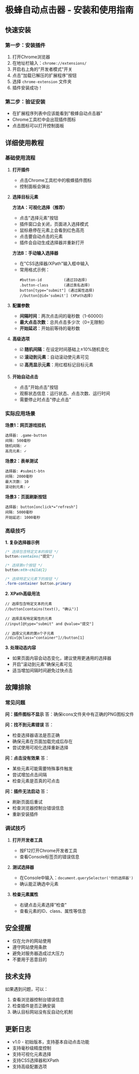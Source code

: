 # 极蜂自动点击器 - 安装和使用指南

## 快速安装

### 第一步：安装插件

1. 打开Chrome浏览器
2. 在地址栏输入：`chrome://extensions/`
3. 开启右上角的"开发者模式"开关
4. 点击"加载已解压的扩展程序"按钮
5. 选择 `chrome-extension` 文件夹
6. 插件安装成功！

### 第二步：验证安装

- 在扩展程序列表中应该能看到"极蜂自动点击器"
- Chrome工具栏中会出现插件图标
- 点击图标可以打开控制面板

## 详细使用教程

### 基础使用流程

1. **打开插件**
   - 点击Chrome工具栏中的极蜂插件图标
   - 控制面板会弹出

2. **选择目标元素**
   
   **方法A：可视化选择（推荐）**
   - 点击"选择元素"按钮
   - 插件窗口会关闭，页面进入选择模式
   - 鼠标悬停在元素上会看到红色高亮
   - 点击要自动点击的元素
   - 插件会自动生成选择器并重新打开

   **方法B：手动输入选择器**
   - 在"CSS选择器/XPath"输入框中输入
   - 常用格式示例：
     ```
     #button-id          (通过ID选择)
     .button-class       (通过类名选择)
     button[type="submit"] (通过属性选择)
     //button[@id='submit'] (XPath选择)
     ```

3. **配置参数**
   - **间隔时间**：两次点击间的毫秒数（1-60000）
   - **最大点击次数**：总共点击多少次（0=无限制）
   - **开始延迟**：开始前等待的毫秒数

4. **高级选项**
   - ☑️ **随机间隔**：在设定时间基础上±10%随机变化
   - ☑️ **滚动到元素**：自动滚动使元素可见
   - ☑️ **高亮显示元素**：用红框标记目标元素

5. **开始自动点击**
   - 点击"开始点击"按钮
   - 观察状态信息：运行状态、点击次数、运行时间
   - 需要停止时点击"停止点击"

### 实际应用场景

**场景1：网页游戏挂机**
```
选择器: .game-button
间隔: 500毫秒
随机间隔: ✓
高亮元素: ✓
```

**场景2：表单测试**
```
选择器: #submit-btn
间隔: 2000毫秒
最大次数: 10
滚动到元素: ✓
```

**场景3：页面刷新按钮**
```
选择器: button[onclick*="refresh"]
间隔: 5000毫秒
开始延迟: 1000毫秒
```

### 高级技巧

**1. 复杂选择器示例**
```css
/* 选择包含特定文本的按钮 */
button:contains("提交")

/* 选择第n个按钮 */
button:nth-child(2)

/* 选择特定父元素下的按钮 */
.form-container button.primary
```

**2. XPath高级用法**
```xpath
// 选择包含特定文本的元素
//button[contains(text(), "确认")]

// 选择具有特定属性的元素
//input[@type="submit" and @value="提交"]

// 选择父元素的第n个子元素
//div[@class="container"]//button[1]
```

**3. 处理动态内容**
- 如果页面内容会动态变化，建议使用更通用的选择器
- 开启"滚动到元素"确保元素可见
- 适当增加间隔时间避免过快点击

## 故障排除

### 常见问题

**问：插件图标不显示**
答：确保icons文件夹中有正确的PNG图标文件

**问：找不到元素错误**
答：
- 检查选择器语法是否正确
- 确保元素在页面加载完成后存在
- 尝试使用可视化选择重新选择

**问：点击没有效果**
答：
- 某些元素可能需要特殊事件触发
- 尝试增加点击间隔
- 检查元素是否真的可点击

**问：插件无法启动**
答：
- 刷新页面后重试
- 检查浏览器控制台错误信息
- 重新安装插件

### 调试技巧

1. **打开开发者工具**
   - 按F12打开Chrome开发者工具
   - 查看Console标签页的错误信息

2. **测试选择器**
   - 在Console中输入：`document.querySelector('你的选择器')`
   - 确认能正确选中元素

3. **检查元素属性**
   - 右键点击元素选择"检查"
   - 查看元素的ID、class、属性等信息

## 安全提醒

- 仅在允许的网站使用
- 遵守网站使用条款
- 避免对服务器造成过大压力
- 不要用于恶意目的

## 技术支持

如果遇到问题，可以：
1. 查看浏览器控制台错误信息
2. 检查插件是否正确安装
3. 确认目标网站没有反自动化机制

## 更新日志

- v1.0 - 初始版本，支持基本自动点击功能
- 支持毫秒级精度控制
- 支持可视化元素选择
- 支持CSS选择器和XPath
- 支持高级配置选项
